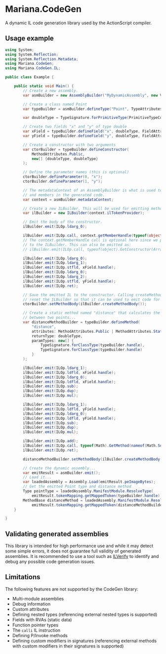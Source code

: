 # Mariana.CodeGen

A dynamic IL code generation library used by the ActionScript compiler.

## Usage example

```csharp
using System;
using System.Reflection;
using System.Reflection.Metadata;
using Mariana.CodeGen;
using Mariana.CodeGen.IL;

public class Example {

    public static void Main() {
        // Create a new assembly.
        var asmBuilder = new AssemblyBuilder("MyDynamicAssembly", new Version(1, 0, 0, 0));

        // Create a class named Point
        var typeBuilder = asmBuilder.defineType("Point", TypeAttributes.Public | TypeAttributes.Sealed);

        var doubleType = TypeSignature.forPrimitiveType(PrimitiveTypeCode.Double);

        // Create two fields "x" and "y" of type double
        var xField = typeBuilder.defineField("x", doubleType, FieldAttributes.Public);
        var yField = typeBuilder.defineField("y", doubleType, FieldAttributes.Public);

        // Create a constructor with two arguments
        var ctorBuilder = typeBuilder.defineConstructor(
            MethodAttributes.Public,
            new[] {doubleType, doubleType}
        );

        // Define the parameter names (this is optional)
        ctorBuilder.defineParameter(0, "x");
        ctorBuilder.defineParameter(1, "y");

        // The metadataContext of an AssemblyBuilder is what is used to reference external types
        // and members in the generated code.
        var context = asmBuilder.metadataContext;

        // Create a new ILBuilder. This will be used for emitting method bodies.
        var ilBuilder = new ILBuilder(context.ilTokenProvider);

        // Emit the body of the constructor.
        ilBuilder.emit(ILOp.ldarg_0);

        ilBuilder.emit(ILOp.call, context.getMemberHandle(typeof(object).GetConstructor(Array.Empty<Type>())));
        // The context.getMemberHandle call is optional here since we passed context.ilTokenProvider
        // to the ILBuilder. This can also be emitted as:
        // ilBuilder.emit(ILOp.call, typeof(object).GetConstructor(Array.Empty<Type>()));

        ilBuilder.emit(ILOp.ldarg_0);
        ilBuilder.emit(ILOp.ldarg_1);
        ilBuilder.emit(ILOp.stfld, xField.handle);
        ilBuilder.emit(ILOp.ldarg_0);
        ilBuilder.emit(ILOp.ldarg_2);
        ilBuilder.emit(ILOp.stfld, yField.handle);
        ilBuilder.emit(ILOp.ret);

        // Save the emitted IL to the constructor. Calling createMethodBody will also
        // reset the ILBuilder so that it can be used to emit code for another method.
        ctorBuilder.setMethodBody(ilBuilder.createMethodBody());

        // Create a static method named "distance" that calculates the distance
        // between two points...
        var distanceMethodBuilder = typeBuilder.defineMethod(
            "distance",
            attributes: MethodAttributes.Public | MethodAttributes.Static,
            returnType: doubleType,
            paramTypes: new[] {
                TypeSignature.forClassType(typeBuilder.handle),
                TypeSignature.forClassType(typeBuilder.handle)
            }
        );

        ilBuilder.emit(ILOp.ldarg_1);
        ilBuilder.emit(ILOp.ldfld, xField.handle);
        ilBuilder.emit(ILOp.ldarg_0);
        ilBuilder.emit(ILOp.ldfld, xField.handle);
        ilBuilder.emit(ILOp.sub);
        ilBuilder.emit(ILOp.dup);
        ilBuilder.emit(ILOp.mul);

        ilBuilder.emit(ILOp.ldarg_1);
        ilBuilder.emit(ILOp.ldfld, yField.handle);
        ilBuilder.emit(ILOp.ldarg_0);
        ilBuilder.emit(ILOp.ldfld, yField.handle);
        ilBuilder.emit(ILOp.sub);
        ilBuilder.emit(ILOp.dup);
        ilBuilder.emit(ILOp.mul);

        ilBuilder.emit(ILOp.add);
        ilBuilder.emit(ILOp.call, typeof(Math).GetMethod(nameof(Math.Sqrt)));
        ilBuilder.emit(ILOp.ret);

        distanceMethodBuilder.setMethodBody(ilBuilder.createMethodBody());

        // Create the dynamic assembly...
        var emitResult = asmBuilder.emit();
        // Load it...
        var loadedAssembly = Assembly.Load(emitResult.peImageBytes);
        // Get the emitted Point type and distance method
        Type pointType = loadedAssembly.ManifestModule.ResolveType(
            emitResult.tokenMapping.getMappedToken(typeBuilder.handle));
        MethodBase distanceMethod = loadedAssembly.ManifestModule.ResolveMethod(
            emitResult.tokenMapping.getMappedToken(distanceMethodBuilder.handle));
    }

}
```

## Validating generated assemblies

This library is intended for high performance use and while it may detect some simple
errors, it does not guarantee full validity of generated assemblies. It is recommended to use
a tool such as [ILVerify](https://www.nuget.org/packages/dotnet-ilverify/) to identify and debug
any possible code generation issues.

## Limitations

The following features are not supported by the CodeGen library:
* Multi-module assemblies
* Debug information
* Custom attributes
* Defining nested types (referencing external nested types is supported)
* Fields with RVAs (static data)
* Function pointer types
* The `calli` IL instruction
* Defining P/Invoke methods
* Defining custom modifiers in signatures (referencing external methods with custom
modifiers in their signatures is supported)

